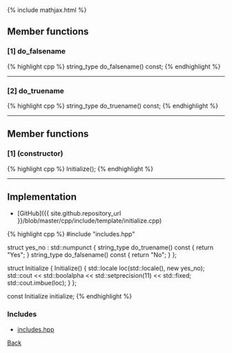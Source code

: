 {% include mathjax.html %}

## Member functions

### [1] do_falsename
{% highlight cpp %}
string_type do_falsename() const;
{% endhighlight %}


---------------------------------------

### [2] do_truename
{% highlight cpp %}
string_type do_truename() const;
{% endhighlight %}


---------------------------------------

## Member functions

### [1] (constructor)
{% highlight cpp %}
Initialize();
{% endhighlight %}


---------------------------------------

## Implementation

- [GitHub]({{ site.github.repository_url }}/blob/master/cpp/include/template/initialize.cpp)

{% highlight cpp %}
#include "includes.hpp"

struct yes_no : std::numpunct<char> {
  string_type do_truename() const { return "Yes"; }
  string_type do_falsename() const { return "No"; }
};

struct Initialize {
  Initialize() {
    std::locale loc(std::locale(), new yes_no);
    std::cout << std::boolalpha << std::setprecision(11) << std::fixed;
    std::cout.imbue(loc);
  }
};

const Initialize initialize;
{% endhighlight %}

### Includes

- [includes.hpp](includes)

[Back](../..)
